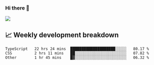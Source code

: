 ### Hi there 👋
<img align="center" src="https://github-readme-stats.vercel.app/api?username=Tumao727&show_icons=true&hide_title=true&theme=dracula" />


## 📈 Weekly development breakdown
<!--START_SECTION:waka-->

```text
TypeScript   22 hrs 24 mins  ████████████████████░░░░░   80.17 %
CSS          2 hrs 11 mins   ██░░░░░░░░░░░░░░░░░░░░░░░   07.82 %
Other        1 hr 45 mins    █▓░░░░░░░░░░░░░░░░░░░░░░░   06.32 %
```

<!--END_SECTION:waka-->